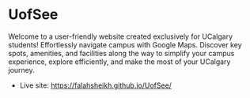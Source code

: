 # UofSee
Welcome to a user-friendly website created exclusively for UCalgary students! Effortlessly navigate campus with Google Maps. Discover key spots, amenities, and facilities along the way to simplify your campus experience, explore efficiently, and make the most of your UCalgary journey.
- Live site: https://falahsheikh.github.io/UofSee/
